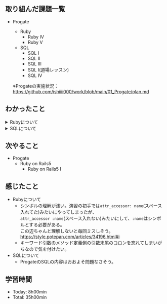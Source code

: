 ## 取り組んだ課題一覧
- Progate
  - Ruby
    - Ruby IV
    - Ruby V
  - SQL
    - SQL I
    - SQL II
    - SQL III
    - SQL Ⅰ(道場レッスン)
    - SQL IV

  ※Progateの実施状況：<https://github.com/ishiiii000/work/blob/main/01_Progate/plan.md>

## わかったこと
<details>
<summary>Rubyについて</summary>

- クラス：
  ```
  class Menu
    
  end
  ```
  ※メソッドのときは`def`で始まる、クラスのときは`class`で始まる
- インスタンス変数：
  ```
  class Menu
    attr_accessor :name
  end
  ```
  ※`name`のことをインスタンス変数という<br>
  ※`attr_accessor`シンボルはクラスにデータを定義する方法の1つ<br>
  ※`attr_accessor :name`であり、`attr_accessor: name`でない
- クラスからインスタンス生成
  ```
  # クラス定義は上記参照
  menu1 = Menu.new
  ```
- インスタンスのインスタンス変数に値設定：
  ```
  # クラス定義、インスタンス化は上記参照
  Menu1.name = "すし"
  ```
- クラスの中ではメソッド定義が可能<br>
  ※クラスの中で定義して、インスタンスに対して呼び出すメソッドを`インスタンスメソッド`と呼ぶ。
- インスタンスメソッドの中でインスタンス変数を扱う（javaでいうthisみたいな）：
  ```
  class Menu
    attr_accessor :name
    def show_name
      puts "私は#{self.name}です"
    end
  end
  ```
  ※`self.変数名`とすることで、インスタンスメソッド内でインスタンス変数を扱うことができる。
- インスタンス生成とインスタンス変数への値設定を同時に実施（javaでいうコンストラクタみたいない）：
  ```
  class Menu
    def initialze
      # 処理
    end
  end
  ```
  ※`initialize`メソッドは他のインスタンスメソッドと基本は同じ<br>
  ※`initialize`メソッドはインスタンス生成時に呼び出される<br>
  ※`initialize`メソッドにおいてもインスタンス変数へのアクセスは`self.インスタンス変数名`で行う
- initializeメソッドにも引数してい可能
  - 前後色々省略：`def initialize(message)` → 呼び出すとき：Menu.new("こんにちは")<br>
  - 前後色々省略：`def initialize(message:)` → 呼び出すとき：Menu.new(message: "こんにちは")<br>
    ※キーワード引数で見やすく定義した書き方
    ※メソッド定義の引数末尾のコロン忘れないように
- 別ファイルのコードの読み込み
  ```
  # ファイルの先頭で
  require "./menu"
  ```
- 標準入力：
  ```
  puts "名前を入力してください"
  name = gets.chomp
  ```
  ※`gets.chomp`を使用すると、エンターキーが押下されるまでの値を取得する(文字列)
  ※`gets.chomp.to_i`を使用すると、エンターキーが押下されるまでの値を取得する(数値)
- クラスの継承
  ```
  class Food < Menu
  # Foodが子クラス、Menuが親クラス
  
  end
  ```
- 親クラスのinitializeの呼び出し
  ```
  class Food < Menu
    def initialize(name:, price:, calorie:)
      super(name: name, price: price)
      self.calorie = calorie
    end
  end
  ```
- 日時クラス(Dateクラス)
  ```
  require "date"
  date1 = Date.new(2024, 04, 29)
  puts date1 # 2024-04-29
  puts date1.sunday? # 日曜日かどうか
  date2 = Date.today # 当日のインスタンスを生成
  ```
  ※DateクラスはRubyが既に用意しているクラス
- クラスメソッド
  上記のDate.todayみたいなクラス。クラスに対して呼び出すメソッド。
  ```
  class Menu
    def Menu.is_discount_day? # ← クラスメソッド：クラス名.メソッド名
      # 処理
    end
  end
  ```
  
</details>

<details>
<summary>SQLについて</summary>

- limit： `select * from table limit 5` ※5件取得
- distinct： `select distinct(name) from table` ※重複削除
- 集約関数をselect句に用いると取得結果が集約される
- `count(price)`(項目指定)はnullを件数カウントに含まない<br>
  `count(*)`はnullを件数カウントに含む
- テーブル結合するために<br>
  外部キーに他のテーブルの主キーの値を設定する
- from句に指定したテーブルの外部キーがnullの時、left joinをすると、nullのレコードも結合結果に反映する。
- insert：
  ```
  insert into students(id, name, course)
  values(4, "Kate", "Java"); -- 順番通りに挿入される
  ```
- auto increment(ai)：自動で増加する、多くの場合にidにはaiが用いられる
- update：
  ```
  update students
  set name = "Jordan", course = "HTML"
  where id = 6;
  ```
- delete：
  ```
  delete from students
  where id = 7;
  ```
  
</details>

## 次やること
- Progate
  - Ruby on Rails5
    - Ruby on Rails5 I

## 感じたこと
- Rubyについて
  - シンボルの理解が浅い。演習の初手では`attr_accessor: name`(スペース入れてた)みたいにやってしまったが、<br>
    `attr_accessor :name`(スペース入れない)みたいにして、`:name`はシンボルとする必要がある。<br>
    この辺ちゃんと理解しないと毎回ミスしそう。<https://style.potepan.com/articles/34196.html#i>
  - キーワード引数のメソッド定義側の引数末尾のコロンを忘れてしまいがちなので気を付けたい。
- SQLについて
  - ProgateのSQLの内容はおおよそ問題なさそう。

## 学習時間
- Today: 8h00min
- Total: 35h00min
  
